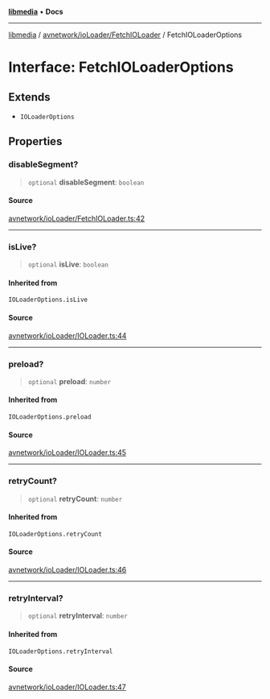 [**libmedia**](../../../../README.md) • **Docs**

***

[libmedia](../../../../README.md) / [avnetwork/ioLoader/FetchIOLoader](../README.md) / FetchIOLoaderOptions

# Interface: FetchIOLoaderOptions

## Extends

- `IOLoaderOptions`

## Properties

### disableSegment?

> `optional` **disableSegment**: `boolean`

#### Source

[avnetwork/ioLoader/FetchIOLoader.ts:42](https://github.com/zhaohappy/libmedia/blob/acbbf6bd75e6ee4c968b9f441fe28c40f42f350d/src/avnetwork/ioLoader/FetchIOLoader.ts#L42)

***

### isLive?

> `optional` **isLive**: `boolean`

#### Inherited from

`IOLoaderOptions.isLive`

#### Source

[avnetwork/ioLoader/IOLoader.ts:44](https://github.com/zhaohappy/libmedia/blob/acbbf6bd75e6ee4c968b9f441fe28c40f42f350d/src/avnetwork/ioLoader/IOLoader.ts#L44)

***

### preload?

> `optional` **preload**: `number`

#### Inherited from

`IOLoaderOptions.preload`

#### Source

[avnetwork/ioLoader/IOLoader.ts:45](https://github.com/zhaohappy/libmedia/blob/acbbf6bd75e6ee4c968b9f441fe28c40f42f350d/src/avnetwork/ioLoader/IOLoader.ts#L45)

***

### retryCount?

> `optional` **retryCount**: `number`

#### Inherited from

`IOLoaderOptions.retryCount`

#### Source

[avnetwork/ioLoader/IOLoader.ts:46](https://github.com/zhaohappy/libmedia/blob/acbbf6bd75e6ee4c968b9f441fe28c40f42f350d/src/avnetwork/ioLoader/IOLoader.ts#L46)

***

### retryInterval?

> `optional` **retryInterval**: `number`

#### Inherited from

`IOLoaderOptions.retryInterval`

#### Source

[avnetwork/ioLoader/IOLoader.ts:47](https://github.com/zhaohappy/libmedia/blob/acbbf6bd75e6ee4c968b9f441fe28c40f42f350d/src/avnetwork/ioLoader/IOLoader.ts#L47)
